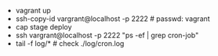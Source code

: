 * vagrant up
* ssh-copy-id vargrant@localhost -p 2222 # passwd: vagrant
* cap stage deploy
* ssh vargrant@localhost -p 2222 "ps -ef | grep cron-job"
* tail -f log/* # check ./log/cron.log